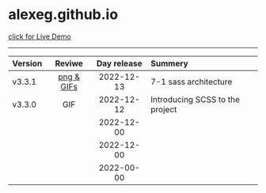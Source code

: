 # alexeg.github.io

[click for Live Demo](https://alexeg.github.io/)
<hr>


|  Version |          Reviwe         |  Day release |              Summery           |
|:---------|:-----------------------:|:------------:|:-------------------------------|
|v3.3.1    |[png & GIFs](../CSS_Battle/README.mdtest.md)    |  2022-12-13  |7-1 sass architecture           |
|v3.3.0    |  GIF                    |  2022-12-12  |Introducing SCSS to the project |
|          |                         |  2022-12-00  |                                |
|          |                         |  2022-12-00  |                                |
|          |                         |  2022-00-00  |                                |

